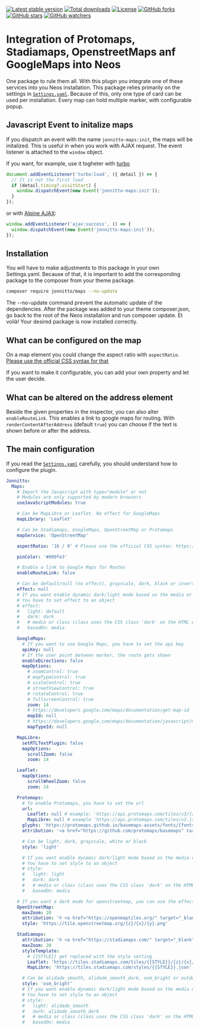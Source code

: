 [![Latest stable version]][packagist] [![Total downloads]][packagist] [![License]][packagist] [![GitHub forks]][fork] [![GitHub stars]][stargazers] [![GitHub watchers]][subscription]

# Integration of Protomaps, Stadiamaps, OpenstreetMaps anf GoogleMaps into Neos

One package to rule them all. With this plugin you integrate one of these services into you Neos installation. This
package relies primarily on the settings in [`Settings.yaml`]. Because of this, only one type of card can be used per
installation. Every map can hold multiple marker, with configurable popup.

## Javascript Event to initalize maps

If you dispatch an event with the name `jonnitto-maps:init`, the maps will be initalized. This is useful in when you
work with AJAX request. The event listener is attached to the `window` object.

If you want, for example, use it togheter with [turbo](https://turbo.hotwired.dev)

```js
document.addEventListener('turbo:load', ({ detail }) => {
  // It is not the first load
  if (detail.timing?.visitStart) {
    window.dispatchEvent(new Event('jonnitto-maps:init'));
  }
});
```

or with [Alpine AJAX](https://alpine-ajax.js.org):

```js
window.addEventListener('ajax:success', () => {
  window.dispatchEvent(new Event('jonnitto-maps:init'));
});
```

## Installation

You will have to make adjustments to this package in your own Settings.yaml.
Because of that, it is important to add the corresponding package to the composer from your theme package.

```bash
composer require jonnitto/maps --no-update
```

The --no-update command prevent the automatic update of the dependencies. After the package was added to your theme composer.json, go back to the root of the Neos installation and run composer update. Et voilà! Your desired package is now installed correctly.

## What can be configured on the map

On a map element you could change the aspect ratio with `aspectRatio`.
[Please use the official CSS syntax for that](https://developer.mozilla.org/en-US/docs/Web/CSS/aspect-ratio)

If you want to make it configurable, you can add your own property and let the user decide.

## What can be altered on the address element

Beside the given properties in the inspector, you can also alter `enableRouteLink`. This enables a link to google maps
for routing. With `renderContentAfterAddress` (default `true`) you can choose if the text is shown before or after the
address.

## The main configuration

If you read the [`Settings.yaml`] carefully, you should understand how to configure the plugin.

```yaml
Jonnitto:
  Maps:
    # Import the Javascript with type="module" or not
    # Modules are only supported by modern browsers
    useJavaScriptModules: true

    # Can be MapLibre or Leaflet. No effect for GoogleMaps
    mapLibrary: 'Leaflet'

    # Can be Stadiamaps, GoogleMaps, OpenStreetMap or Protomaps
    mapService: 'OpenStreetMap'

    aspectRatio: '16 / 9' # Please use the official CSS syntax: https://developer.mozilla.org/en-US/docs/Web/CSS/aspect-ratio

    pinColor: '#009fe3'

    # Enable a link to Google Maps for Routes
    enableRouteLink: false

    # Can be default/null (no effect), grayscale, dark, black or invert
    effect: null
    # If you want enable dynamic dark/light mode based on the media or class
    # You have to set effect to an object
    # effect:
    #   light: default
    #   dark: dark
    #   # media or class (class uses the CSS class 'dark' on the HTML element)
    #   basedOn: media

    GoogleMaps:
      # If you want to use Google Maps, you have to set the api key
      apiKey: null
      # If the user point between marker, the route gets shown
      enableDirections: false
      mapOptions:
        # zoomControl: true
        # mapTypeControl: true
        # scaleControl: true
        # streetViewControl: true
        # rotateControl: true
        # fullscreenControl: true
        zoom: 14
        # https://developers.google.com/maps/documentation/get-map-id
        mapId: null
        # https://developers.google.com/maps/documentation/javascript/maptypes
        mapTypeId: null

    MapLibre:
      setRTLTextPlugin: false
      mapOptions:
        scrollZoom: false
        zoom: 14

    Leaflet:
      mapOptions:
        scrollWheelZoom: false
        zoom: 14

    Protomaps:
      # To enable Protomaps, you have to set the url
      url:
        Leaflet: null # example: 'https://api.protomaps.com/tiles/v3/{z}/{x}/{y}.mvt?key=YOUR_API_KEY'
        MapLibre: null # example 'https://api.protomaps.com/tiles/v3.json?key=YOUR_API_KEY'
      glyphs: 'https://protomaps.github.io/basemaps-assets/fonts/{fontstack}/{range}.pbf'
      attribution: '<a href="https://github.com/protomaps/basemaps" target="_blank" rel="noopener noreferrer nofollow">Protomaps</a> © <a href="https://www.openstreetmap.org/copyright" target="_blank" rel="noopener noreferrer nofollow">OpenStreetMap</a>'

      # Can be light, dark, grayscale, white or black
      style: 'light'

      # If you want enable dynamic dark/light mode based on the media or class
      # You have to set style to an object
      # style:
      #   light: light
      #   dark: dark
      #   # media or class (class uses the CSS class 'dark' on the HTML element)
      #   basedOn: media

    # If you want a dark mode for openstreetmap, you can use the effect setting
    OpenStreetMap:
      maxZoom: 20
      attribution: '© <a href="https://openmaptiles.org/" target="_blank" rel="noopener noreferrer nofollow">OpenMapTiles</a> © <a href="https://www.openstreetmap.org/copyright" target="_blank" rel="noopener noreferrer nofollow">OpenStreetMap</a>'
      style: 'https://tile.openstreetmap.org/{z}/{x}/{y}.png'

    Stadiamaps:
      attribution: '© <a href="https://stadiamaps.com/" target="_blank" rel="noopener noreferrer nofollow">Stadia Maps</a> © <a href="https://openmaptiles.org/" target="_blank" rel="noopener noreferrer nofollow">OpenMapTiles</a> © <a href="https://www.openstreetmap.org/copyright" target="_blank" rel="noopener noreferrer nofollow">OpenStreetMap</a>'
      maxZoom: 20
      styleTemplate:
        # {{STYLE}} get replaced with the style setting
        Leaflet: 'https://tiles.stadiamaps.com/tiles/{{STYLE}}/{z}/{x}/{y}{r}.png'
        MapLibre: 'https://tiles.stadiamaps.com/styles/{{STYLE}}.json'

      # Can be alidade_smooth, alidade_smooth_dark, osm_bright or outdoors
      style: 'osm_bright'
      # If you want enable dynamic dark/light mode based on the media or class
      # You have to set style to an object
      # style:
      #   light: alidade_smooth
      #   dark: alidade_smooth_dark
      #   # media or class (class uses the CSS class 'dark' on the HTML element)
      #   basedOn: media
```

[packagist]: https://packagist.org/packages/jonnitto/maps
[latest stable version]: https://poser.pugx.org/jonnitto/maps/v/stable
[total downloads]: https://poser.pugx.org/jonnitto/maps/downloads
[license]: https://poser.pugx.org/jonnitto/maps/license
[github forks]: https://img.shields.io/github/forks/Jonnitto/Jonnitto.Maps.svg?style=social&label=Fork
[github stars]: https://img.shields.io/github/stars/Jonnitto/Jonnitto.Maps.svg?style=social&label=Stars
[github watchers]: https://img.shields.io/github/watchers/Jonnitto/Jonnitto.Maps.svg?style=social&label=Watch
[fork]: https://github.com/Jonnitto/Jonnitto.Maps/fork
[stargazers]: https://github.com/Jonnitto/Jonnitto.Maps/stargazers
[subscription]: https://github.com/Jonnitto/Jonnitto.Maps/subscription
[`Settings.yaml`]: Configuration/Settings.yaml
